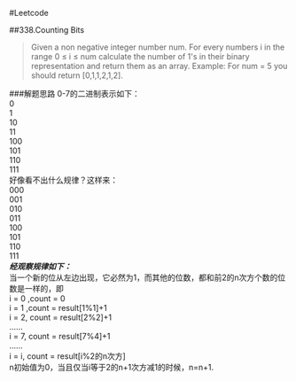 #Leetcode

##338.Counting Bits
>Given a non negative integer number num. For every numbers i in the range 0 ≤ i ≤ num calculate the number of 1's in their binary representation and return them as an array.
Example:
For num = 5 you should return [0,1,1,2,1,2].

###解题思路
0-7的二进制表示如下：  
0  
1  
10  
11  
100  
101  
110  
111  
好像看不出什么规律？这样来：  
000  
001  
010  
011  
100  
101  
110  
111  
***经观察规律如下：***  
当一个新的位从左边出现，它必然为1，而其他的位数，都和前2的n次方个数的位数是一样的，即  
i = 0 ,count = 0  
i = 1 ,count = result[1%1]+1  
i = 2, count = result[2%2]+1  
......  
i = 7, count = result[7%4]+1   
......  
i = i, count = result[i%2的n次方]  
n初始值为0，当且仅当i等于2的n+1次方减1的时候，n=n+1.
